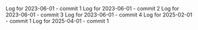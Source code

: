 Log for 2023-06-01 - commit 1
Log for 2023-06-01 - commit 2
Log for 2023-06-01 - commit 3
Log for 2023-06-01 - commit 4
Log for 2025-02-01 - commit 1
Log for 2025-04-01 - commit 1
